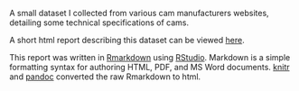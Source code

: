 A small dataset I collected from various cam manufacturers websites, 
detailing some technical specifications of cams.

A short html report describing this dataset can be viewed 
[here](https://rawgit.com/Armadilloa16/cam_report/master/report.html).

This report was written in [Rmarkdown](http://rmarkdown.rstudio.com/) using
[RStudio](https://www.rstudio.com/products/rstudio/). 
Markdown is a simple formatting syntax for authoring HTML, PDF, and MS Word documents.
[knitr](https://yihui.name/knitr/) and [pandoc](http://pandoc.org/) converted 
the raw Rmarkdown to html.
